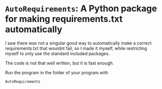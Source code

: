 # `AutoRequirements`: A Python package for making requirements.txt automatically

I saw there was not a singular good way to automatically make a correct requirements.txt that wouldnt fail, so I made it myself, while restricting myself to only use the standard included packages.



The code is not that well written, but it is fast enough.



Run the program in the folder of your program with 

```shell
AutoRequirements
```


